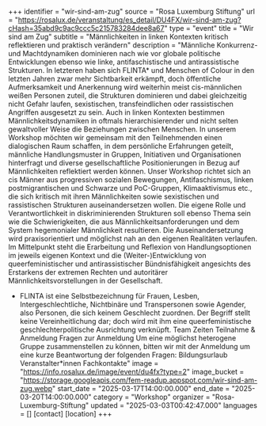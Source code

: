 +++
identifier = "wir-sind-am-zug"
source = "Rosa Luxemburg Stiftung"
url = "https://rosalux.de/veranstaltung/es_detail/DU4FX/wir-sind-am-zug?cHash=35abd9c9ac9ccc5c215783284dee8a67"
type = "event"
title = "Wir sind am Zug"
subtitle = "Männlichkeiten in linken Kontexten kritisch reflektieren und praktisch verändern"
description = "Männliche Konkurrenz- und Machtdynamiken dominieren nach wie vor globale politische Entwicklungen ebenso wie linke, antifaschistische und antirassistische Strukturen. In letzteren haben sich FLINTA* und Menschen of Colour in den letzten Jahren zwar mehr Sichtbarkeit erkämpft, doch öffentliche Aufmerksamkeit und Anerkennung wird weiterhin meist cis-männlichen weißen Personen zuteil, die Strukturen dominieren und dabei gleichzeitig nicht Gefahr laufen, sexistischen, transfeindlichen oder rassistischen Angriffen ausgesetzt zu sein.
Auch in linken Kontexten bestimmen Männlichkeitsdynamiken in oftmals hierarchisierender und nicht selten gewaltvoller Weise die Beziehungen zwischen Menschen. In unserem Workshop möchten wir gemeinsam mit den Teilnehmenden einen dialogischen Raum schaffen, in dem persönliche Erfahrungen geteilt, männliche Handlungsmuster in Gruppen, Initiativen und Organisationen hinterfragt und diverse gesellschaftliche Positionierungen in Bezug auf Männlichkeiten reflektiert werden können.
Unser Workshop richtet sich an cis Männer aus progressiven sozialen Bewegungen, Antifaschismus, linken postmigrantischen und Schwarze und PoC-Gruppen, Klimaaktivismus etc., die sich kritisch mit ihren Männlichkeiten sowie sexistischen und rassistischen Strukturen auseinandersetzen wollen. Die eigene Rolle und Verantwortlichkeit in diskriminierenden Strukturen soll ebenso Thema sein wie die Schwierigkeiten, die aus Männlichkeitsanforderungen und dem System hegemonialer Männlichkeit resultieren.
Die Auseinandersetzung wird praxisorientiert und möglichst nah an den eigenen Realitäten verlaufen. Im Mittelpunkt steht die Erarbeitung und Reflexion von Handlungsoptionen im jeweils eigenen Kontext und die (Weiter-)Entwicklung von queerfeministischer und antirassistischer Bündnisfähigkeit angesichts des Erstarkens der extremen Rechten und autoritärer Männlichkeitsvorstellungen in der Gesellschaft. 
* FLINTA ist eine Selbstbezeichnung für Frauen, Lesben, Intergeschlechtliche, Nichtbinäre und Transpersonen sowie Agender, also Personen, die sich keinem Geschlecht zuordnen. Der Begriff stellt keine Vereinheitlichung dar; doch wird mit ihm eine queerfeministische geschlechterpolitische Ausrichtung verknüpft.
Team
Zeiten
Teilnahme & Anmeldung
Fragen zur Anmeldung
Um eine möglichst heterogene Gruppe zusammenstellen zu können, bitten wir mit der Anmeldung um eine kurze Beantwortung der folgenden Fragen:
Bildungsurlaub
Veranstalter*innen
Fachkontakte"
image = "https://info.rosalux.de/image/event/du4fx?type=2"
image_bucket = "https://storage.googleapis.com/fem-readup.appspot.com/wir-sind-am-zug.webp"
start_date = "2025-03-17T14:00:00.000"
end_date = "2025-03-20T14:00:00.000"
category = "Workshop"
organizer = "Rosa-Luxemburg-Stiftung"
updated = "2025-03-03T00:42:47.000"
languages = []
[contact]
[location]
+++